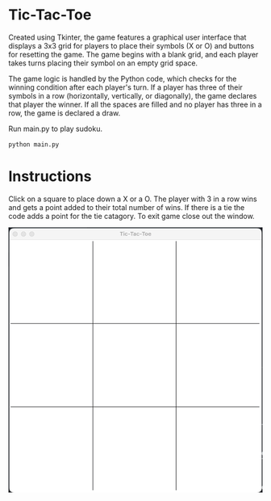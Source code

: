 
# Tic-Tac-Toe
Created using Tkinter, the game features a graphical user interface that displays a 3x3 grid for players to place their symbols (X or O) and buttons for resetting the game. The game begins with a blank grid, and each player takes turns placing their symbol on an empty grid space.

The game logic is handled by the Python code, which checks for the winning condition after each player's turn. If a player has three of their symbols in a row (horizontally, vertically, or diagonally), the game declares that player the winner. If all the spaces are filled and no player has three in a row, the game is declared a draw.

Run main.py to play sudoku.

```
python main.py
```

# Instructions
Click on a square to place down a X or a O. The player with 3 in a row wins and gets a point added to their total number of wins. If there is a tie the code adds a point for the tie catagory. To exit game close out the window.

![Alt Text](tic-tac-toe.gif)
